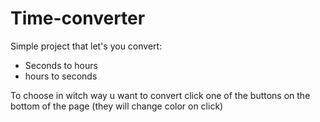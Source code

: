 # Time-converter
Simple project that let's you convert:
 - Seconds to hours
 - hours to seconds

To choose in witch way u want to convert click one of the buttons on the bottom of the page
(they will change color on click)
